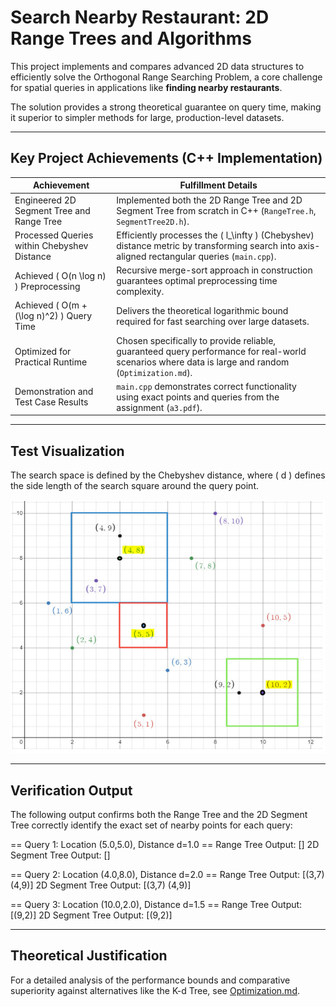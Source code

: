 # Search Nearby Restaurant: 2D Range Trees and Algorithms

This project implements and compares advanced 2D data structures to efficiently solve the Orthogonal Range Searching Problem, a core challenge for spatial queries in applications like **finding nearby restaurants**.

The solution provides a strong theoretical guarantee on query time, making it superior to simpler methods for large, production-level datasets.

---

## Key Project Achievements (C++ Implementation)

| Achievement | Fulfillment Details |
|-------------|---------------------|
| Engineered 2D Segment Tree and Range Tree | Implemented both the 2D Range Tree and 2D Segment Tree from scratch in C++ (`RangeTree.h`, `SegmentTree2D.h`). |
| Processed Queries within Chebyshev Distance | Efficiently processes the \( l_\infty \) (Chebyshev) distance metric by transforming search into axis-aligned rectangular queries (`main.cpp`). |
| Achieved \( O(n \log n) \) Preprocessing | Recursive merge-sort approach in construction guarantees optimal preprocessing time complexity. |
| Achieved \( O(m + (\log n)^2) \) Query Time | Delivers the theoretical logarithmic bound required for fast searching over large datasets. |
| Optimized for Practical Runtime | Chosen specifically to provide reliable, guaranteed query performance for real-world scenarios where data is large and random (`Optimization.md`). |
| Demonstration and Test Case Results | `main.cpp` demonstrates correct functionality using exact points and queries from the assignment (`a3.pdf`). |

---

## Test Visualization

The search space is defined by the Chebyshev distance, where \( d \) defines the side length of the search square around the query point.

<img src="Comparison/test-case_visual_aid.png" alt="Test Case Visualization" width="550"/>

---

## Verification Output

The following output confirms both the Range Tree and the 2D Segment Tree correctly identify the exact set of nearby points for each query:

== Query 1: Location (5.0,5.0), Distance d=1.0 ==
Range Tree Output: []
2D Segment Tree Output: []

== Query 2: Location (4.0,8.0), Distance d=2.0 ==
Range Tree Output: [(3,7) (4,9)]
2D Segment Tree Output: [(3,7) (4,9)]

== Query 3: Location (10.0,2.0), Distance d=1.5 ==
Range Tree Output: [(9,2)]
2D Segment Tree Output: [(9,2)]

---

## Theoretical Justification

For a detailed analysis of the performance bounds and comparative superiority against alternatives like the K-d Tree, see [Optimization.md](Comparison/Optimization.md).
